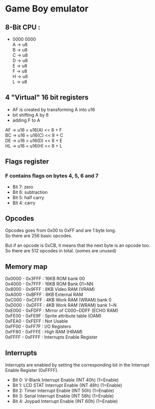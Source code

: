 # Game Boy emulator

## 8-Bit CPU :
- 0000 0000  
A -> u8  
B -> u8  
C -> u8  
D -> u8  
E -> u8  
F -> u8  
H -> u8  
L -> u8  

## 4 "Virtual" 16 bit registers

- AF is created by transforming A into u16  
- bit shifting A by 8
- adding F to A  

AF -> u16 = u16(A) << 8 + F  
BC -> u16 = u16(C) << 8 + C  
DE -> u16 = u16(D) << 8 + E  
HL -> u16 = u16(H) << 8 + L  

## Flags register

### F contains flags on bytes 4, 5, 6 and 7
- Bit 7: zero  
- Bit 6: subtraction  
- Bit 5: half carry  
- Bit 4: carry  

## Opcodes  

Opcodes goes from 0x00 to 0xFF and are 1 byte long.  
So there are 256 basic opcodes.  

But if an opcode is 0xCB, it means that the next byte is an opcode too.  
So there are 512 opcodes in total. (somes are unused)  

## Memory map

0x0000 - 0x3FFF : 16KB ROM bank 00  
0x4000 - 0x7FFF : 16KB ROM Bank 01~NN  
0x8000 - 0x9FFF : 8KB Video RAM (VRAM)  
0xA000 - 0xBFFF : 8KB External RAM  
0xC000 - 0xCFFF : 4KB Work RAM (WRAM) bank 0  
0xD000 - 0xDFFF : 4KB Work RAM (WRAM) bank 1~N  
0xE000 - 0xFDFF : Mirror of C000~DDFF (ECHO RAM)  
0xFE00 - 0xFE9F : Sprite attribute table (OAM)  
0xFEA0 - 0xFEFF : Not Usable  
0xFF00 - 0xFF7F : I/O Registers  
0xFF80 - 0xFFFE : High RAM (HRAM)  
0xFFFF - 0xFFFF : Interrupts Enable Register  

## Interrupts

Interrupts are enabled by setting the corresponding bit in the Interrupt Enable Register (0xFFFF).

- Bit 0: V-Blank  Interrupt Enable  (INT 40h)  (1=Enable)  
- Bit 1: LCD STAT Interrupt Enable  (INT 48h)  (1=Enable)  
- Bit 2: Timer    Interrupt Enable  (INT 50h)  (1=Enable)  
- Bit 3: Serial   Interrupt Enable  (INT 58h)  (1=Enable)  
- Bit 4: Joypad   Interrupt Enable  (INT 60h)  (1=Enable)  
